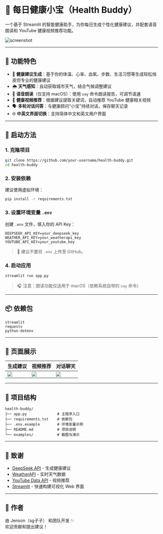 # 💖 每日健康小宝（Health Buddy）

一个基于 Streamlit 的智能健康助手，为你每日生成个性化健康建议，并配套语音朗读和 YouTube 健康视频推荐功能。  

![screenshot](./screenshot.png)

---

## 🌟 功能特色

- 🧠 **健康建议生成**：基于你的体温、心率、血氧、步数、生活习惯等生成轻松俏皮但专业的健康建议  
- 🌦️ **天气感知**：自动获取城市天气，结合气候调整建议  
- 🎤 **语音朗读**（仅支持 macOS）：使用 `say` 命令朗读报告，可调节语速  
- 🎥 **健康视频推荐**：根据建议提取关键词，自动推荐 YouTube 健康相关视频  
- 🗣️ **多轮对话问答**：与健康顾问“小宝”持续对话，保存聊天记录  
- 🌐 **中英文界面切换**：支持简体中文和英文用户界面

---

## 🚀 启动方法

### 1. 克隆项目

```bash
git clone https://github.com/your-username/health-buddy.git
cd health-buddy
```

### 2. 安装依赖

建议使用虚拟环境：

```bash
pip install -r requirements.txt
```

### 3. 设置环境变量 `.env`

创建 `.env` 文件，填入你的 API Key：

```env
DEEPSEEK_API_KEY=your_deepseek_key
WEATHER_API_KEY=your_weatherapi_key
YOUTUBE_API_KEY=your_youtube_key
```

> 🔐 建议不要将 `.env` 上传至 GitHub。

### 4. 启动应用

```bash
streamlit run app.py
```

> 🎧 注意：朗读功能仅适用于 macOS（依赖系统自带的 `say` 命令）

---

## 📦 依赖包

```text
streamlit
requests
python-dotenv
```

---

## 📸 页面展示

| 生成建议 | 视频推荐 | 对话聊天 |
|---------|---------|----------|
| ![](./examples/report.png) | ![](./examples/videos.png) | ![](./examples/chat.png) |

---

## 📌 项目结构

```
health-buddy/
├── app.py              # 主程序入口
├── requirements.txt    # 依赖包
├── .env.example        # 环境变量示例
├── README.md           # 项目说明
└── examples/           # 截图与演示
```

---

## 🙌 致谢

- [DeepSeek API](https://deepseek.com/) - 生成健康建议
- [WeatherAPI](https://www.weatherapi.com/) - 实时天气数据
- [YouTube Data API](https://developers.google.com/youtube) - 视频推荐
- [Streamlit](https://streamlit.io/) - 快速构建可视化 Web 界面

---

## 🧠 作者

由 Jenson（sg子子） 和团队开发 ✨  
欢迎贡献和提出建议！
